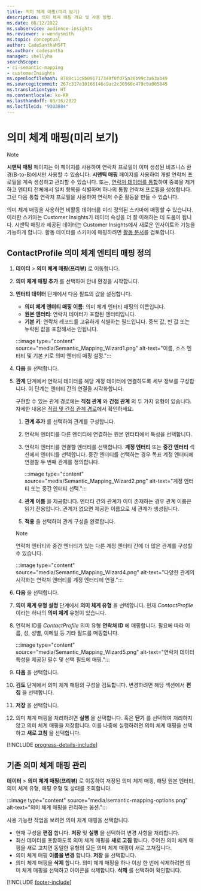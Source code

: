 ```yaml
---
title: 의미 체계 매핑(미리 보기)
description: 의미 체계 매핑 개요 및 사용 방법.
ms.date: 08/12/2022
ms.subservice: audience-insights
ms.reviewer: v-wendysmith
ms.topic: conceptual
author: CadeSanthaMSFT
ms.author: cadesantha
manager: shellyha
searchScope:
- ci-semantic-mapping
- customerInsights
ms.openlocfilehash: 8780c11c8b091717349f0fd75a36b99c3a63ab49
ms.sourcegitcommit: 267c317e10166146c9ac2c30560c479c9a005845
ms.translationtype: HT
ms.contentlocale: ko-KR
ms.lasthandoff: 08/16/2022
ms.locfileid: "9303884"
---
```

# <a name="semantic-mappings-preview"></a>의미 체계 매핑(미리 보기)

> [!NOTE]
> **시맨틱 매핑** 페이지는 이 페이지를 사용하여 연락처 프로필이 이미 생성된 비즈니스 환경(B-to-B)에서만 사용할 수 있습니다. **시맨틱 매핑** 페이지를 사용하여 개별 연락처 프로필을 계속 생성하고 관리할 수 있습니다. 또는, [연락처 데이터를 통합](data-unification-contacts.md)하여 중복을 제거하고 엔터티 전체에서 일치 항목을 식별하며 하나의 통합 연락처 프로필을 생성합니다. 그런 다음 통합 연락처 프로필을 사용하여 연락처 수준 활동을 만들 수 있습니다.

의미 체계 매핑을 사용하면 비활동 데이터를 미리 정의된 스키마에 매핑할 수 있습니다. 이러한 스키마는 Customer Insights가 데이터 속성을 더 잘 이해하는 데 도움이 됩니다. 시맨틱 매핑과 제공된 데이터는 Customer Insights에서 새로운 인사이트와 기능을 가능하게 합니다. 활동 데이터를 스키마에 매핑하려면 [활동 문서](activities.md)를 검토합니다.

## <a name="define-a-contactprofile-semantic-entity-mapping"></a>ContactProfile 의미 체계 엔티티 매핑 정의

1. **데이터** > **의미 체계 매핑(프리뷰)** 로 이동합니다.

1. **의미 체계 매핑 추가** 를 선택하여 안내 환경을 시작합니다.

1. **엔터티 데이터** 단계에서 다음 필드의 값을 설정합니다.

   - **의미 체계 엔터티 매핑 이름**: 의미 체계 엔터티 매핑의 이름입니다.
   - **원본 엔터티**: 연락처 데이터가 포함된 엔터티입니다.
   - **기본 키**: 연락처 레코드를 고유하게 식별하는 필드입니다. 중복 값, 빈 값 또는 누락된 값을 포함해서는 안됩니다.

   :::image type="content" source="media/Semantic_Mapping_Wizard1.png" alt-text="이름, 소스 엔터티 및 기본 키로 의미 엔터티 매핑 설정.":::

1. **다음** 을 선택합니다.

1. **관계** 단계에서 연락처 데이터를 해당 계정 데이터에 연결하도록 세부 정보를 구성합니다. 이 단계는 엔터티 간의 연결을 시각화합니다.  

   구현할 수 있는 관계 경로에는 **직접 관계** 와 **간접 관계** 의 두 가지 유형이 있습니다. 자세한 내용은 [직접 및 간접 관계 경로](relationships.md#relationship-paths)에서 확인하세요.

   1. **관계 추가** 를 선택하여 관계를 구성합니다.
   1. 연락처 엔터티를 다른 엔터티에 연결하는 원본 엔터티에서 특성을 선택합니다.
   1. 연락처 엔터티를 연결할 엔터티를 선택합니다. **계정 엔터티** 또는 **중간 엔터티** 섹션에서 엔터티를 선택합니다. 중간 엔터티를 선택하는 경우 목표 계정 엔터티에 연결할 두 번째 관계를 정의합니다.

      :::image type="content" source="media/Semantic_Mapping_Wizard2.png" alt-text="계정 엔터티 또는 중간 엔터티 선택.":::

   1. **관계 이름** 을 제공합니다. 엔터티 간의 관계가 이미 존재하는 경우 관계 이름은 읽기 전용입니다. 관계가 없으면 제공한 이름으로 새 관계가 생성됩니다.
   1. **적용** 을 선택하여 관계 구성을 완료합니다.

   > [!NOTE]
   > 연락처 엔터티와 중간 엔터티가 있는 다른 계정 엔터티 간에 더 많은 관계를 구성할 수 있습니다.
   
     :::image type="content" source="media/Semantic_Mapping_Wizard4.png" alt-text="다양한 관계의 시각화는 연락처 엔터티를 계정 엔터티에 연결.":::

1. **다음** 을 선택합니다.

1. **의미 체계 유형 설정** 단계에서 **의미 체계 유형** 을 선택합니다. 현재 *ContactProfile* 이라는 하나의 **의미 체계** 유형이 있습니다.

1. 연락처 ID를 *ContactProfile* 의미 유형 **연락처 ID** 에 매핑합니다. 필요에 따라 이름, 성, 성별, 이메일 등 기타 필드를 매핑합니다.

   :::image type="content" source="media/Semantic_Mapping_Wizard5.png" alt-text="연락처 데이터 특성을 제공된 필수 및 선택 필드에 매핑.":::

1. **다음** 을 선택합니다.

1. **검토** 단계에서 의미 체계 매핑의 구성을 검토합니다. 변경하려면 해당 섹션에서 **편집** 을 선택합니다.

1. **저장** 을 선택합니다.

1. 의미 체계 매핑을 처리하려면 **실행** 을 선택합니다. 혹은 **닫기** 를 선택하여 처리하지 않고 의미 체계 매핑을 저장합니다. 이를 나중에 실행하려면 의미 체계 매핑을 선택하고 **새로 고침** 을 선택합니다.

[!INCLUDE [progress-details-include](includes/progress-details-pane.md)]

## <a name="manage-existing-semantic-mappings"></a>기존 의미 체계 매핑 관리

**데이터** > **의미 체계 매핑(프리뷰)** 로 이동하여 저장된 의미 체계 매핑, 해당 원본 엔터티, 의미 체계 유형, 매핑 유형 및 상태를 조회합니다.

:::image type="content" source="media/semantic-mapping-options.png" alt-text="의미 체계 매핑을 관리하는 옵션.":::

사용 가능한 작업을 보려면 의미 체계 매핑을 선택합니다.
- 현재 구성을 **편집** 합니다. **저장** 및 **실행** 을 선택하여 변경 사항을 처리합니다.
- 최신 데이터를 포함하도록 의미 체계 매핑을 **새로 고침** 합니다. 주어진 의미 체계 매핑을 새로 고치면 동일한 유형의 모든 의미 체계 매핑이 새로 고쳐집니다.
- 의미 체계 매핑 **이름을 변경** 합니다. **저장** 을 선택합니다.
- 의미 체계 매핑을 **삭제** 합니다. 의미 체계 매핑을 하나 이상 한 번에 삭제하려면 의미 체계 매핑을 선택하고 아이콘을 삭제합니다. **삭제** 를 선택하여 확인합니다.

[!INCLUDE [footer-include](includes/footer-banner.md)]
